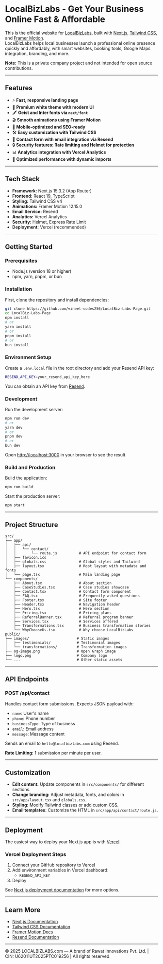 # LocalBizLabs - Get Your Business Online Fast & Affordable

This is the official website for [LocalBizLabs](https://localbizlabs.com), built with [Next.js](https://nextjs.org), [Tailwind CSS](https://tailwindcss.com), and [Framer Motion](https://www.framer.com/motion/).  
LocalBizLabs helps local businesses launch a professional online presence quickly and affordably, with smart websites, booking tools, Google Maps integration, branding, and more.

**Note:** This is a private company project and not intended for open source contributions.

---

## Features

- ⚡ **Fast, responsive landing page**
- 🎨 **Premium white theme with modern UI**
- 🖋️ **Geist and Inter fonts via `next/font`**
- 🎬 **Smooth animations using Framer Motion**
- 📱 **Mobile-optimized and SEO-ready**
- 🛠️ **Easy customization with Tailwind CSS**
- 📧 **Contact form with email integration via Resend**
- 🔒 **Security features: Rate limiting and Helmet for protection**
- 📊 **Analytics integration with Vercel Analytics**
- 🚀 **Optimized performance with dynamic imports**

---

## Tech Stack

- **Framework:** Next.js 15.3.2 (App Router)
- **Frontend:** React 19, TypeScript
- **Styling:** Tailwind CSS v4
- **Animations:** Framer Motion 12.15.0
- **Email Service:** Resend
- **Analytics:** Vercel Analytics
- **Security:** Helmet, Express Rate Limit
- **Deployment:** Vercel (recommended)

---

## Getting Started

### Prerequisites

- Node.js (version 18 or higher)
- npm, yarn, pnpm, or bun

### Installation

First, clone the repository and install dependencies:

```bash
git clone https://github.com/vineet-codes256/LocalBiz-Labs-Page.git
cd LocalBiz-Labs-Page
npm install
# or
yarn install
# or
pnpm install
# or
bun install
```

### Environment Setup

Create a `.env.local` file in the root directory and add your Resend API key:

```bash
RESEND_API_KEY=your_resend_api_key_here
```

You can obtain an API key from [Resend](https://resend.com/dashboard/api-keys).

### Development

Run the development server:

```bash
npm run dev
# or
yarn dev
# or
pnpm dev
# or
bun dev
```

Open [http://localhost:3000](http://localhost:3000) in your browser to see the result.

### Build and Production

Build the application:

```bash
npm run build
```

Start the production server:

```bash
npm start
```

---

## Project Structure

```text
src/
├── app/
│   ├── api/
│   │   └── contact/
│   │       └── route.js          # API endpoint for contact form
│   ├── favicon.ico
│   ├── globals.css               # Global styles and Tailwind
│   ├── layout.tsx                # Root layout with metadata and fonts
│   └── page.tsx                  # Main landing page
└── components/
    ├── About.tsx                 # About section
    ├── CaseStudies.tsx           # Case studies showcase
    ├── Contact.tsx               # Contact form component
    ├── FAQ.tsx                   # Frequently asked questions
    ├── Footer.tsx                # Site footer
    ├── Header.tsx                # Navigation header
    ├── Hero.tsx                  # Hero section
    ├── Pricing.tsx               # Pricing plans
    ├── ReferralBanner.tsx        # Referral program banner
    ├── Services.tsx              # Services offered
    ├── Transformations.tsx       # Business transformation stories
    └── WhyChooseUs.tsx           # Why choose LocalBizLabs
public/
├── images/                      # Static images
│   ├── testimonials/            # Testimonial images
│   └── transformations/         # Transformation images
├── og-image.png                 # Open Graph image
├── logo.png                     # Company logo
└── ...                          # Other static assets
```

---

## API Endpoints

### POST /api/contact

Handles contact form submissions. Expects JSON payload with:

- `name`: User's name
- `phone`: Phone number
- `businessType`: Type of business
- `email`: Email address
- `message`: Message content

Sends an email to `hello@localbizlabs.com` using Resend.

**Rate Limiting:** 1 submission per minute per user.

---

## Customization

- **Edit content:** Update components in `src/components/` for different sections.
- **Change branding:** Adjust metadata, fonts, and colors in `src/app/layout.tsx` and `globals.css`.
- **Styling:** Modify Tailwind classes or add custom CSS.
- **Email templates:** Customize the HTML in `src/app/api/contact/route.js`.

---

## Deployment

The easiest way to deploy your Next.js app is with [Vercel](https://vercel.com/new?utm_medium=default-template&filter=next.js&utm_source=create-next-app&utm_campaign=create-next-app-readme).

### Vercel Deployment Steps

1. Connect your GitHub repository to Vercel
2. Add environment variables in Vercel dashboard:
   - `RESEND_API_KEY`
3. Deploy

See [Next.js deployment documentation](https://nextjs.org/docs/app/building-your-application/deploying) for more options.

---

## Learn More

- [Next.js Documentation](https://nextjs.org/docs)
- [Tailwind CSS Documentation](https://tailwindcss.com/docs)
- [Framer Motion Docs](https://www.framer.com/motion/)
- [Resend Documentation](https://resend.com/docs)

---

© 2025 LOCALBIZLABS.com — A brand of Rawat Innovations Pvt. Ltd. | CIN: U62011UT2025PTC019256 | All rights reserved.
